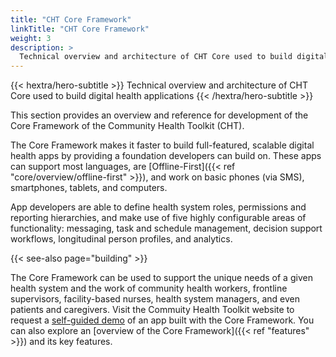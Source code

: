 ```yaml
---
title: "CHT Core Framework"
linkTitle: "CHT Core Framework"
weight: 3
description: >
  Technical overview and architecture of CHT Core used to build digital health applications
---
```


{{< hextra/hero-subtitle >}}
  Technical overview and architecture of CHT Core used to build digital health applications
{{< /hextra/hero-subtitle >}}

This section provides an overview and reference for development of the Core Framework of the Community Health Toolkit (CHT).

The Core Framework makes it faster to build full-featured, scalable digital health apps by providing a foundation developers can build on. These apps can support most languages, are [Offline-First]({{< ref "core/overview/offline-first" >}}), and work on basic phones (via SMS), smartphones, tablets, and computers.

App developers are able to define health system roles, permissions and reporting hierarchies, and make use of five highly configurable areas of functionality: messaging, task and schedule management, decision support workflows, longitudinal person profiles, and analytics.

{{< see-also page="building" >}}

The Core Framework can be used to support the unique needs of a given health system and the work of community health workers, frontline supervisors, facility-based nurses, health system managers, and even patients and caregivers. Visit the Commuity Health Toolkit website to request a [self-guided demo](https://communityhealthtoolkit.org/contact) of an app built with the Core Framework. You can also explore an [overview of the Core Framework]({{< ref "features" >}}) and its key features.

